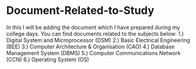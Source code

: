 # Document-Related-to-Study
In this I will be adding the document which I have prepared during my college days.
You can find documents related to the subjects below:
1.) Digital System and Microprocessor (DSM)
2.) Basic Electrical Engineering (BEE)
3.) Computer Architecture & Organisation (CAO)
4.) Database Management System (DBMS)
5.) Computer Communications Network (CCN)
6.) Operating System (OS)
